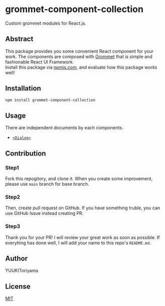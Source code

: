 # grommet-component-collection
Custom grommet modules for React.js.

## Abstract
This package provides you some convenient React component for your work. The components are composed with [Grommet](https://v2.grommet.io/) that is simple and fashionable React UI Framework.  
Install this package via [npmjs.com](https://www.npmjs.com/package/grommet-component-collection), and evaluate how this package works well!  

## Installation
```bash
npm install grommet-component-collection
```

## Usage
There are independent documents by each components.
- [`<Dialog>`](./src/modules/Dialog.md)



## Contribution
### Step1
Fork this repogitory, and clone it. When you create some improvement, please use `main` branch for base branch.  
### Step2
Then, create pull request on GitHub. If you have something truble, you can use GitHub Issue instead creating PR.  
### Step3
Thank you for your PR! I will review your great work as soon as possible. If everyhing has done well, I will add your name to this repo's `README.md`.  

## Author
YUUKIToriyama

## License
[MIT](./LICENSE)